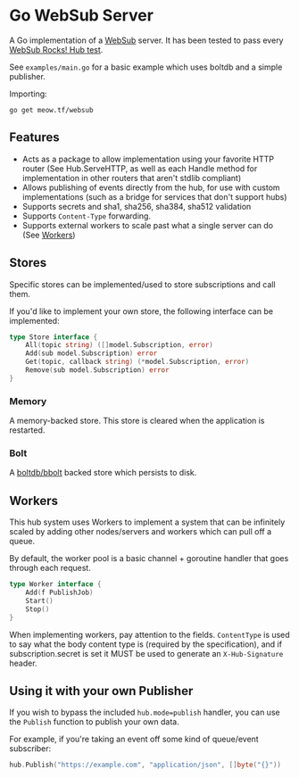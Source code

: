 Go WebSub Server
================

A Go implementation of a [WebSub](https://www.w3.org/TR/websub/) server. It has been tested to pass every [WebSub Rocks! Hub test](https://websub.rocks/hub).

See `examples/main.go` for a basic example which uses boltdb and a simple publisher.

Importing:

```
go get meow.tf/websub
```

Features
--------

* Acts as a package to allow implementation using your favorite HTTP router (See Hub.ServeHTTP, as well as each Handle method for implementation in other routers that aren't stdlib compliant)
* Allows publishing of events directly from the hub, for use with custom implementations (such as a bridge for services that don't support hubs)
* Supports secrets and sha1, sha256, sha384, sha512 validation
* Supports `Content-Type` forwarding.
* Supports external workers to scale past what a single server can do (See [Workers](#Workers))

Stores
------

Specific stores can be implemented/used to store subscriptions and call them.

If you'd like to implement your own store, the following interface can be implemented:

```go
type Store interface {
	All(topic string) ([]model.Subscription, error)
	Add(sub model.Subscription) error
	Get(topic, callback string) (*model.Subscription, error)
	Remove(sub model.Subscription) error
}
```

### Memory

A memory-backed store. This store is cleared when the application is restarted.

### Bolt

A [boltdb/bbolt](https://github.com/etcd-io/bbolt) backed store which persists to disk.

Workers
-------

This hub system uses Workers to implement a system that can be infinitely scaled by adding other nodes/servers and workers which can pull off a queue.

By default, the worker pool is a basic channel + goroutine handler that goes through each request.

```go
type Worker interface {
    Add(f PublishJob)
    Start()
    Stop()
}
```

When implementing workers, pay attention to the fields. `ContentType` is used to say what the body content type is (required by the specification), and if subscription.secret is set it MUST be used to generate an `X-Hub-Signature` header.

Using it with your own Publisher
--------------------------------

If you wish to bypass the included `hub.mode=publish` handler, you can use the `Publish` function to publish your own data.

For example, if you're taking an event off some kind of queue/event subscriber:

```go
hub.Publish("https://example.com", "application/json", []byte("{}"))
```